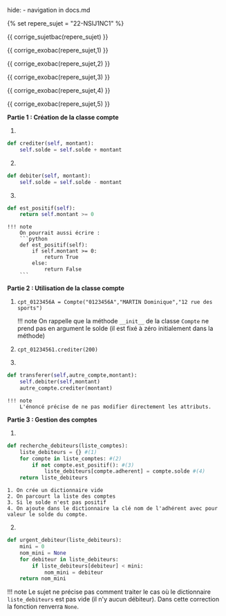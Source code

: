 hide: - navigation  in docs.md

{% set repere_sujet = "22-NSIJ1NC1" %}

{{ corrige_sujetbac(repere_sujet) }}



{{ corrige_exobac(repere_sujet,1) }}

{{ corrige_exobac(repere_sujet,2) }}

{{ corrige_exobac(repere_sujet,3) }}

{{ corrige_exobac(repere_sujet,4) }}

{{ corrige_exobac(repere_sujet,5) }}

**Partie 1 : Création de la classe compte**

1. 
```python linenums="1"
def crediter(self, montant):
    self.solde = self.solde + montant
```

2. 
```python
def debiter(self, montant):
    self.solde = self.solde - montant
```

3. 
```python linenums="1"
def est_positif(self):
    return self.montant >= 0
```

    !!! note
        On pourrait aussi écrire :
        ```python
        def est_positif(self):
            if self.montant >= 0:
                return True
            else:
                return False
        ```

**Partie 2 : Utilisation de la classe compte**

1. `cpt_0123456A = Compte("0123456A","MARTIN Dominique","12 rue des sports")`

    !!! note
        On rappelle que la méthode `__init__` de la classe `Compte` ne prend pas en argument le solde (il est fixé à zéro initialement dans la méthode)
    
2. `cpt_01234561.crediter(200)`

3. 
```python linenums="1"
def transferer(self,autre_compte,montant):
    self.debiter(self,montant)
    autre_compte.crediter(montant)
```

    !!! note
        L'énoncé précise de ne pas modifier directement les attributs.

**Partie 3 : Gestion des comptes**

1. 
```python linenums="1"
def recherche_debiteurs(liste_comptes):
    liste_debiteurs = {} #(1)
    for compte in liste_comptes: #(2)
        if not compte.est_positif(): #(3)
            liste_debiteurs[compte.adherent] = compte.solde #(4)
    return liste_debiteurs

```
    1. On crée un dictionnaire vide
    2. On parcourt la liste des comptes
    3. Si le solde n'est pas positif
    4. On ajoute dans le dictionnaire la clé nom de l'adhérent avec pour valeur le solde du compte.

2. 
```python
def urgent_debiteur(liste_debiteurs):
    mini = 0
    nom_mini = None
    for debiteur in liste_debiteurs:
        if liste_debiteurs[debiteur] < mini:
            nom_mini = debiteur
    return nom_mini
```

!!! note
    Le sujet ne précise pas comment traiter le cas où le dictionnaire `liste_debiteurs` est pas vide (il n'y   aucun débiteur). Dans cette correction la fonction renverra `None`.
